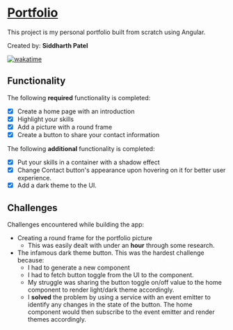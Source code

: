# [Portfolio](https://sidharthpatel.github.io/)

This project is my personal portfolio built from scratch using Angular.

Created by: **Siddharth Patel**

[![wakatime](https://wakatime.com/badge/user/1b6035ce-66c3-490e-bccd-740880a46a30/project/74e2c8a6-3454-438e-874c-9756b940e8b8.svg)](https://wakatime.com/badge/user/1b6035ce-66c3-490e-bccd-740880a46a30/project/74e2c8a6-3454-438e-874c-9756b940e8b8)

## Functionality
The following **required** functionality is completed:

* [x] Create a home page with an introduction
* [x] Highlight your skills
* [x] Add a picture with a round frame
* [x] Create a button to share your contact information

The following **additional** functionality is completed:

* [x] Put your skills in a container with a shadow effect
* [x] Change Contact button's appearance upon hovering on it for better user experience.
* [x] Add a dark theme to the UI.

## Challenges

Challenges encountered while building the app:

* Creating a round frame for the portfolio picture
  * This was easily dealt with under an **hour** through some research.
* The infamous dark theme button. This was the hardest challenge because:
  * I had to generate a new component
  * I had to fetch button toggle from the UI to the component.
  * My struggle was sharing the button toggle on/off value to the home component to render light/dark theme accordingly.
  * I **solved** the problem by using a service with an event emitter to identify any changes in the state of the button. The home component would then subscribe to the event emitter and render themes accordingly.

